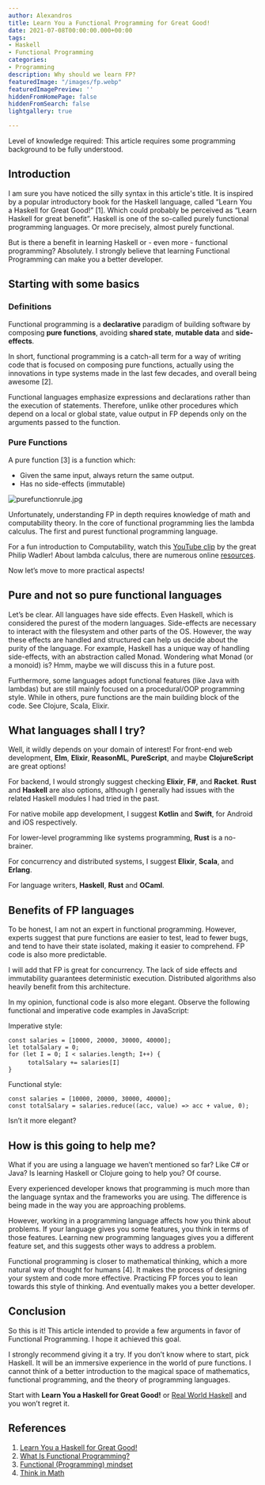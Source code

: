 ```yaml
---
author: Alexandros
title: Learn You a Functional Programming for Great Good!
date: 2021-07-08T00:00:00.000+00:00
tags:
- Haskell
- Functional Programming
categories:
- Programming
description: Why should we learn FP?
featuredImage: "/images/fp.webp"
featuredImagePreview: ''
hiddenFromHomePage: false
hiddenFromSearch: false
lightgallery: true

---
```

Level of knowledge required: This article requires some programming background to be fully understood.

## Introduction

I am sure you have noticed the silly syntax in this article's title. It is inspired by a popular introductory book for the Haskell language, called “Learn You a Haskell for Great Good!” [1].
Which could probably be perceived as “Learn Haskell for great benefit”. Haskell is one of the so-called purely functional programming languages. Or more precisely, almost purely functional.

But is there a benefit in learning Haskell or - even more - functional programming?
Absolutely. I strongly believe that learning Functional Programming can make you a better developer.

## Starting with some basics

### Definitions

Functional programming is a **declarative** paradigm of building software by composing **pure functions**, avoiding **shared state**, **mutable data** and **side-effects**.

In short, functional programming is a catch-all term for a way of writing code that is focused on composing pure functions, actually using the innovations in type systems made in the last few decades, and overall being awesome [2].

Functional languages emphasize expressions and declarations rather than the execution of statements. Therefore, unlike other procedures which depend on a local or global state, value output in FP depends only on the arguments passed to the function.

### Pure Functions

A pure function [3] is a function which:

- Given the same input, always return the same output.
- Has no side-effects (immutable)

![purefunctionrule.jpg](https://cdn.hashnode.com/res/hashnode/image/upload/v1624823110043/i7F3itaco.jpeg)

Unfortunately, understanding FP in depth requires knowledge of math and computability theory. In the core of functional programming lies the lambda calculus. The first and purest functional programming language.

For a fun introduction to Computability, watch this [YouTube clip](https://www.youtube.com/watch?v=GnpcMCW0RUA) by the great Philip Wadler! About lambda calculus, there are numerous online [resources](https://www.inf.fu-berlin.de/lehre/WS03/alpi/lambda.pdf).

Now let’s move to more practical aspects!

## Pure and not so pure functional languages

Let’s be clear. All languages have side effects. Even Haskell, which is considered the purest of the modern languages. Side-effects are necessary to interact with the filesystem and other parts of the OS.
However, the way these effects are handled and structured can help us decide about the purity of the language. For example, Haskell has a unique way of handling side-effects, with an abstraction called Monad. Wondering what Monad (or a monoid) is? Hmm, maybe we will discuss this in a future post.

Furthermore, some languages adopt functional features (like Java with lambdas) but are still mainly focused on a procedural/OOP programming style.
While in others, pure functions are the main building block of the code. See Clojure, Scala, Elixir.

## What languages shall I try?

Well, it wildly depends on your domain of interest! For front-end web development, **Elm**, **Elixir**, **ReasonML**, **PureScript**, and maybe **ClojureScript** are great options!

For backend, I would strongly suggest checking **Elixir**, **F#**, and **Racket**. **Rust** and **Haskell** are also options, although I generally had issues with the related Haskell modules I had tried in the past.

For native mobile app development, I suggest **Kotlin** and **Swift**, for Android and iOS respectively.

For lower-level programming like systems programming, **Rust** is a no-brainer.

For concurrency and distributed systems, I suggest **Elixir**, **Scala**, and **Erlang**.

For language writers, **Haskell**, **Rust** and **OCaml**.

## Benefits of FP languages

To be honest, I am not an expert in functional programming. However, experts suggest that pure functions are easier to test, lead to fewer bugs, and tend to have their state isolated, making it easier to comprehend. FP code is also more predictable.

I will add that FP is great for concurrency. The lack of side effects and immutability guarantees deterministic execution. Distributed algorithms also heavily benefit from this architecture.

In my opinion, functional code is also more elegant. Observe the following functional and imperative code examples in JavaScript:

Imperative style:

`const salaries = [10000, 20000, 30000, 40000];`  
`let totalSalary = 0;`  
`for (let I = 0; I < salaries.length; I++) {`  
&nbsp; &nbsp; &nbsp; &nbsp; &nbsp; `totalSalary += salaries[I]`  
`}`

Functional style:

`const salaries = [10000, 20000, 30000, 40000];`  
`const totalSalary = salaries.reduce((acc, value) => acc + value, 0);`

Isn’t it more elegant?

## How is this going to help me?

What if you are using a language we haven’t mentioned so far? Like C# or Java? Is learning Haskell or Clojure going to help you? Of course.

Every experienced developer knows that programming is much more than the language syntax and the frameworks you are using. The difference is being made in the way you are approaching problems.

However, working in a programming language affects how you think about problems. If your language gives you some features, you think in terms of those features. Learning new programming languages gives you a different feature set, and this suggests other ways to address a problem.

Functional programming is closer to mathematical thinking, which a more natural way of thought for humans [4]. It makes the process of designing your system and code more effective.
Practicing FP forces you to lean towards this style of thinking.
And eventually makes you a better developer.

## Conclusion

So this is it! This article intended to provide a few arguments in favor of Functional Programming. I hope it achieved this goal.

I strongly recommend giving it a try. If you don’t know where to start, pick Haskell. It will be an immersive experience in the world of pure functions.
I cannot think of a better introduction to the magical space of mathematics, functional programming, and the theory of programming languages.

Start with **Learn You a Haskell for Great Good!** or [Real World Haskell](http://book.realworldhaskell.org/) and you won’t regret it.

## References

1. [Learn You a Haskell for Great Good!](http://learnyouahaskell.com/)
2. [What Is Functional Programming?](https://serokell.io/blog/introduction-to-functional-programming)
3. [Functional (Programming) mindset](https://www.codingame.com/playgrounds/24002/functional-programming-mindset/functional-programming-definition-)
4. [Think in Math](https://justinmeiners.github.io/think-in-math)